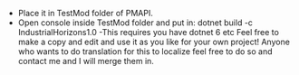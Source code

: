 - Place it in TestMod folder of PMAPI. 
- Open console inside TestMod folder and put in: dotnet build -c IndustrialHorizons1.0
  -This requires you have dotnet 6 etc
Feel free to make a copy and edit and use it as you like for your own project!
Anyone who wants to do translation for this to localize feel free to do so and contact me and I will merge them in.
